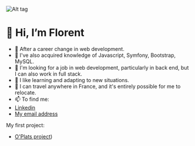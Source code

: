 ![Alt tag](https://github.com/LamacheFlorent/LamacheFlorent/assets/127777988/b2cc6e1d-2013-4dec-9593-908a6b4e0a22)

# 👋 Hi, I’m Florent

- 💪 After a career change in web development. 
- 🌱 I've also acquired knowledge of Javascript, Symfony, Bootstrap, MySQL.
- 💞️ I'm looking for a job in web development, particularly in back end, but I can also work in full stack. 
- 🚀 I like learning and adapting to new situations.
- 🚗 I can travel anywhere in France, and it's entirely possible for me to relocate.
- 📫 To find me:  
- [Linkedin](https://www.linkedin.com/in/florentlamache/)
- [My email address](florentlamache@gmail.com)


My first project:
- [O'Plats project](https://www.youtube.com/watch?v=4sV_fYssa-E))
